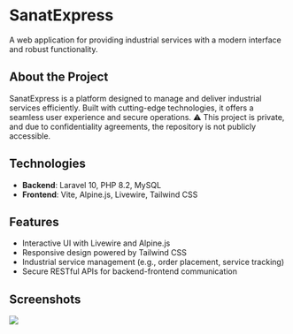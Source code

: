 # SanatExpress
A web application for providing industrial services with a modern interface and robust functionality.

## About the Project
SanatExpress is a platform designed to manage and deliver industrial services efficiently. Built with cutting-edge technologies, it offers a seamless user experience and secure operations.
⚠️ This project is private, and due to confidentiality agreements, the repository is not publicly accessible.

## Technologies
- **Backend**: Laravel 10, PHP 8.2, MySQL
- **Frontend**: Vite, Alpine.js, Livewire, Tailwind CSS

## Features
- Interactive UI with Livewire and Alpine.js
- Responsive design powered by Tailwind CSS
- Industrial service management (e.g., order placement, service tracking)
- Secure RESTful APIs for backend-frontend communication

## Screenshots
<img src="https://i.postimg.cc/90x7c4Rp/Screenshot-1404-03-11-at-17-47-35.png" />
